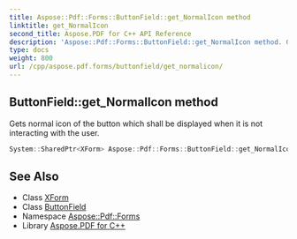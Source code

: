 ```yaml
---
title: Aspose::Pdf::Forms::ButtonField::get_NormalIcon method
linktitle: get_NormalIcon
second_title: Aspose.PDF for C++ API Reference
description: 'Aspose::Pdf::Forms::ButtonField::get_NormalIcon method. Gets normal icon of the button which shall be displayed when it is not interacting with the user in C++.'
type: docs
weight: 800
url: /cpp/aspose.pdf.forms/buttonfield/get_normalicon/
---
```

## ButtonField::get_NormalIcon method


Gets normal icon of the button which shall be displayed when it is not interacting with the user.

```cpp
System::SharedPtr<XForm> Aspose::Pdf::Forms::ButtonField::get_NormalIcon()
```

## See Also

* Class [XForm](../../../aspose.pdf/xform/)
* Class [ButtonField](../)
* Namespace [Aspose::Pdf::Forms](../../)
* Library [Aspose.PDF for C++](../../../)
